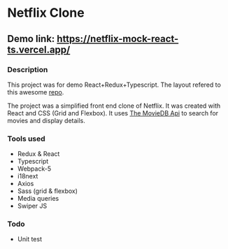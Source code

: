 # Netflix Clone

## Demo link: <https://netflix-mock-react-ts.vercel.app/>

### Description

This project was for demo React+Redux+Typescript. The layout refered to this awesome [repo](https://github.com/AndresXI/Netflix-Clone).

The project was a simplified front end clone of Netflix. It was created with React and CSS (Grid and Flexbox). It uses [The MovieDB Api](https://www.themoviedb.org/documentation/api) to search for movies and display details.

### Tools used

- Redux & React
- Typescript
- Webpack-5
- i18next
- Axios
- Sass (grid & flexbox)
- Media queries
- Swiper JS

### Todo

- Unit test

